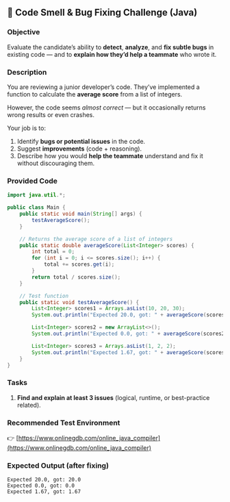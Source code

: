 ## 🧠 Code Smell & Bug Fixing Challenge (Java)

### Objective

Evaluate the candidate’s ability to **detect**, **analyze**, and **fix subtle bugs** in existing code — and to **explain how they’d help a teammate** who wrote it.


### Description

You are reviewing a junior developer’s code.
They’ve implemented a function to calculate the **average score** from a list of integers.

However, the code seems *almost correct* — but it occasionally returns wrong results or even crashes.

Your job is to:

1. Identify **bugs or potential issues** in the code.
2. Suggest **improvements** (code + reasoning).
3. Describe how you would **help the teammate** understand and fix it without discouraging them.


### Provided Code

```java
import java.util.*;

public class Main {
    public static void main(String[] args) {
        testAverageScore();
    }

    // Returns the average score of a list of integers
    public static double averageScore(List<Integer> scores) {
        int total = 0;
        for (int i = 0; i <= scores.size(); i++) {
            total += scores.get(i);
        }
        return total / scores.size();
    }

    // Test function
    public static void testAverageScore() {
        List<Integer> scores1 = Arrays.asList(10, 20, 30);
        System.out.println("Expected 20.0, got: " + averageScore(scores1));

        List<Integer> scores2 = new ArrayList<>();
        System.out.println("Expected 0.0, got: " + averageScore(scores2));

        List<Integer> scores3 = Arrays.asList(1, 2, 2);
        System.out.println("Expected 1.67, got: " + averageScore(scores3));
    }
}
```

### Tasks

1. **Find and explain at least 3 issues** (logical, runtime, or best-practice related).


### Recommended Test Environment

👉 [https://www.onlinegdb.com/online_java_compiler](https://www.onlinegdb.com/online_java_compiler)


### Expected Output (after fixing)

```
Expected 20.0, got: 20.0
Expected 0.0, got: 0.0
Expected 1.67, got: 1.67
```

